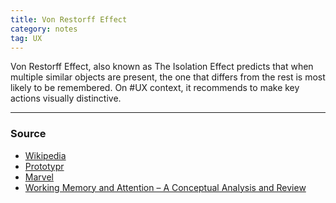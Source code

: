```yaml
---
title: Von Restorff Effect
category: notes
tag: UX
---
```


Von Restorff Effect, also known as The Isolation Effect predicts that when multiple similar objects are present, the one that differs from the rest is most likely to be remembered. On #UX context, it recommends to make key actions visually distinctive.

--- 
### Source
- [Wikipedia](https://en.wikipedia.org/wiki/Von_Restorff_effect)
- [Prototypr](https://blog.prototypr.io/psychology-in-design-part-1-cdc63229cbe4)
- [Marvel](https://marvelapp.com/blog/psychology-principles-every-uiux-designer-needs-know/)
- [Working Memory and Attention – A Conceptual Analysis and Review](https://www.ncbi.nlm.nih.gov/pmc/articles/PMC6688548/)
